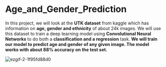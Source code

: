 # Age_and_Gender_Prediction

In this project, we will look at the **UTK dataset** from kaggle which has information on **age, gender and ethnicity** of about 24k images. We will use this dataset to train a deep learning model using **Convolutional Neural Networks** to do both a **classification and a regression** task.  **We will train our model to predict age and gender of any given image. The model works with about 88% accuracy on the test set.**

![ezgif-2-1f95fd88d0](https://github.com/mayank8893/Age_and_Gender_Prediction/assets/69361645/512ad8f5-6c74-4844-b2ff-eed5a541785f)
